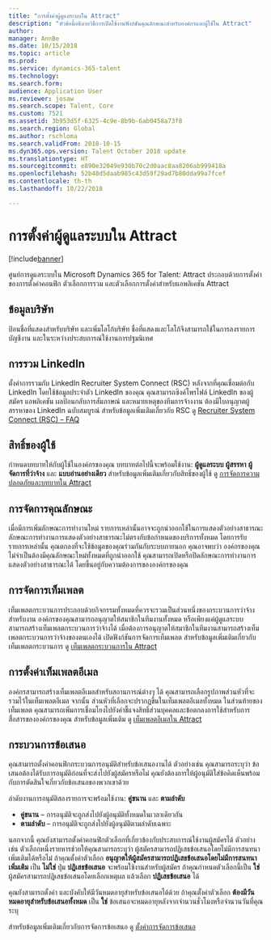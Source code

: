 ```yaml
---
title: "การตั้งค่าผู้ดูแลระบบใน Attract"
description: "หัวข้อนี้อธิบายวิธีการเปิดใช้งานฟังก์ชันคุณลักษณะสำหรับองค์กรและผู้ใช้ใน Attract"
author: 
manager: AnnBe
ms.date: 10/15/2018
ms.topic: article
ms.prod: 
ms.service: dynamics-365-talent
ms.technology: 
ms.search.form: 
audience: Application User
ms.reviewer: josaw
ms.search.scope: Talent, Core
ms.custom: 7521
ms.assetid: 3b953d5f-6325-4c9e-8b9b-6ab0458a73f8
ms.search.region: Global
ms.author: rschloma
ms.search.validFrom: 2018-10-15
ms.dyn365.ops.version: Talent October 2018 update
ms.translationtype: HT
ms.sourcegitcommit: e890e32049e930b70c2d0aac8aa8206ab999418a
ms.openlocfilehash: 52b48d5daab985c43d59f29ad7b80dda99a7fcef
ms.contentlocale: th-th
ms.lasthandoff: 10/22/2018

---
```


# <a name="admin-settings-in-attract"></a>การตั้งค่าผู้ดูแลระบบใน Attract
[!include[banner](../includes/banner.md)]

ศูนย์การดูแลระบบใน Microsoft Dynamics 365 for Talent: Attract ประกอบด้วยการตั้งค่าของการตั้งค่าคอนฟิก ตัวเลือกการรวม และตัวเลือกการตั้งค่าสำหรับแอพลิเคชัน Attract

## <a name="company-information"></a>ข้อมูลบริษัท

ป้อนชื่อที่แสดงสำหรับบริษัท และเพิ่มโลโก้บริษัท ชื่อที่แสดงและโลโก้จึงสามารถใช้ในการลงรายการบัญชีงาน และในระหว่างประสบการณ์ใช้งานการปฐมนิเทศ

## <a name="linkedin-integration"></a>การรวม LinkedIn

ตั้งค่าการรวมกับ LinkedIn Recruiter System Connect (RSC) หลังจากที่คุณเชื่อมต่อกับ LinkedIn โดยใช้ข้อมูลประจำตัว LinkedIn ของคุณ คุณสามารถซิงค์โพรไฟล์ LinkedIn ของผู้สมัคร แอพลิเคชัน ผลป้อนกลับการสัมภาษณ์ และหมายเหตุของทีมการจ้างงาน ต้องมีใบอนุญาตผู้สรรหาของ LinkedIn ฉบับสมบูรณ์ สำหรับข้อมูลเพิ่มเติมเกี่ยวกับ RSC ดู [Recruiter System Connect (RSC) – FAQ](https://www.linkedin.com/help/recruiter/answer/90483)

## <a name="user-permissions"></a>สิทธิ์ของผู้ใช้

กำหนดบทบาทให้กับผู้ใช้ในองค์กรของคุณ บทบาทต่อไปนี้จะพร้อมใช้งาน: **ผู้ดูแลระบบ** **ผู้สรรหา** **ผู้จัดการที่ว่าจ้าง** และ **แบบอ่านอย่างเดียว** สำหรับข้อมูลเพิ่มเติมเกี่ยวกับสิทธิ์ของผู้ใช้ ดู [การจัดการความปลอดภัยและบทบาทใน Attract](./security-attract.md)

## <a name="feature-management"></a>การจัดการคุณลักษณะ

เมื่อมีการเพิ่มลักษณะการทำงานใหม่ รายการเหล่านั้นอาจจะถูกนำออกใช้ในการแสดงตัวอย่างสาธารณะ ลักษณะการทำงานการแสดงตัวอย่างสาธารณะไม่ตรงกับข้อกำหนดของบริการทั้งหมด โดยการรับรายการเหล่านั้น คุณตกลงที่จะใช้ข้อมูลของคุณร่วมกันกับระบบภายนอก คุณอาจพบว่า องค์กรของคุณไม่จำเป็นต้องมีคุณลักษณะใหม่ทั้งหมดที่ถูกนำออกใช้ คุณสามารถเปิดหรือปิดลักษณะการทำงานการแสดงตัวอย่างสาธารณะได้ โดยขึ้นอยู่กับความต้องการขององค์กรของคุณ

## <a name="template-management"></a>การจัดการเท็มเพลต

เท็มเพลตกระบวนการประกอบด้วยกิจกรรมทั้งหมดที่ควรจะรวมเป็นส่วนหนึ่งของกระบวนการว่าจ้างสำหรับงาน องค์กรของคุณสามารถอนุญาตให้สมาชิกในทีมงานทั้งหมด หรือเพียงแค่ผู้ดูแลระบบ สามารถสร้างเท็มเพลตกระบวนการว่าจ้างได้ เมื่อต้องการอนุญาตให้สมาชิกในทีมงานสามารถสร้างเท็มเพลตกระบวนการว่าจ้างของตนเองได้ เปิดฟังก์ชันการจัดการเท็มเพลต สำหรับข้อมูลเพิ่มเติมเกี่ยวกับเท็มเพลตกระบวนการ ดู [เท็มเพลตกระบวนการใน Attract](./process-templates-attract.md)

## <a name="email-template-settings"></a>การตั้งค่าเท็มเพลตอีเมล

องค์กรสามารถสร้างเท็มเพลตอีเมลสำหรับสถานการณ์ต่างๆ ได้ คุณสามารถเลือกรูปภาพส่วนหัวที่จะรวมไว้ในเท็มเพลตอีเมล จากนั้น ส่วนหัวที่เลือกจะปรากฏขึ้นในเท็มเพลตอีเมลทั้งหมด ในส่วนท้ายของเท็มเพลต คุณสามารถเพิ่มการเชื่อมโยงไปยังคำชี้แจงสิทธิ์ส่วนบุคคลและข้อตกลงการใช้สำหรับการสื่อสารขององค์กรของคุณ สำหรับข้อมูลเพิ่มเติม ดู [เท็มเพลตอีเมลใน Attract](./email-templates.md)

## <a name="offer-process"></a>กระบวนการข้อเสนอ

คุณสามารถตั้งค่าคอนฟิกกระบวนการอนุมัติสำหรับข้อเสนองานได้ ตัวอย่างเช่น คุณสามารถระบุว่า ข้อเสนอต้องได้รับการอนุมัติก่อนที่จะส่งไปยังผู้สมัครหรือไม่ คุณยังต้องการให้ผู้อนุมัติใส่ข้อคิดเห็นพร้อมกับการตัดสินใจเกี่ยวกับข้อเสนอของพวกเขาด้วย

ลำดับงานการอนุมัติสองรายการจะพร้อมใช้งาน: **คู่ขนาน** และ **ตามลำดับ**

- **คู่ขนาน** – การอนุมัติจะถูกส่งไปยังผู้อนุมัติทั้งหมดในเวลาเดียวกัน
- **ตามลำดับ** – การอนุมัติจะถูกส่งไปยังผู้อนุมัติตามลำดับเฉพาะ

นอกจากนี้ คุณยังสามารถตั้งค่าคอนฟิกตัวเลือกที่เกี่ยวข้องกับประสบการณ์ใช้งานผู้สมัครได้ ตัวอย่างเช่น ตัวเลือกหนึ่งรายหารช่วยให้คุณสามารถระบุว่า ผู้สมัครสามารถปฏิเสธข้อเสนอโดยไม่มีการสนทนาเพิ่มเติมได้หรือไม่ ถ้าคุณตั้งค่าตัวเลือก **อนุญาตให้ผู้สมัครสามารถปฏิเสธข้อเสนอโดยไม่มีการสนทนาเพิ่มเติม** เป็น **ไม่ใช่** ปุ่ม **ปฏิเสธข้อเสนอ** จะพร้อมใช้งานสำหรับผู้สมัคร ถ้าคุณกำหนดตัวเลือกนี้เป็น **ใช่** ผู้สมัครสามารถปฏิเสธข้อเสนอโดยเลือกเหตุผล แล้วเลือก **ปฏิเสธข้อเสนอ** ได้

คุณยังสามารถตั้งค่า และบังคับให้มีวันหมดอายุสำหรับข้อเสนอได้ด้วย ถ้าคุณตั้งค่าตัวเลือก **ต้องมีวันหมดอายุสำหรับข้อเสนอทั้งหมด** เป็น **ใช่** ข้อเสนอจะหมดอายุหลังจากจำนวนชั่วโมงหรือจำนวนวันที่คุณระบุ

สำหรับข้อมูลเพิ่มเติมเกี่ยวกับการจัดการข้อเสนอ ดู [ตั้งค่าการจัดการข้อเสนอ](./offer-setup.md)

